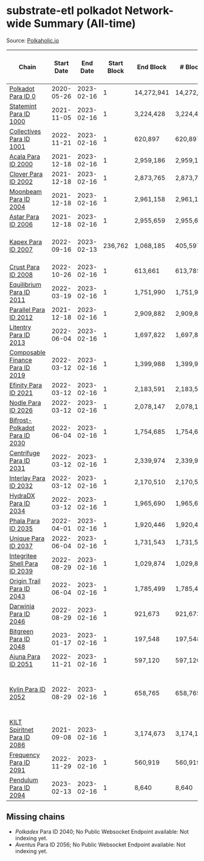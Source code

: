 # substrate-etl polkadot Network-wide Summary (All-time)

Source: [Polkaholic.io](https://polkaholic.io)


| Chain            | Start Date | End Date | Start Block | End Block | # Blocks | # Missing | # Addresses with Balances | Crawling Status |
| ---------------- | ---------- | ---------| ----------- | --------- | -------- | --------- | ------------------------- | --------------- |
| [Polkadot Para ID 0](/polkadot/0-polkadot) | 2020-05-26 | 2023-02-16 | 1 | 14,272,941 | 14,272,941 |   | 1,135,572 |  |
| [Statemint Para ID 1000](/polkadot/1000-statemint) | 2021-11-05 | 2023-02-16 | 1 | 3,224,428 | 3,224,428 |   | 509 |  |
| [Collectives Para ID 1001](/polkadot/1001-collectives) | 2022-11-21 | 2023-02-16 | 1 | 620,897 | 620,897 |   | 18 |  |
| [Acala Para ID 2000](/polkadot/2000-acala) | 2021-12-18 | 2023-02-16 | 1 | 2,959,186 | 2,959,186 |   | 167,843 |  |
| [Clover Para ID 2002](/polkadot/2002-clover) | 2021-12-18 | 2023-02-16 | 1 | 2,873,765 | 2,873,765 |   | 4,078 |  |
| [Moonbeam Para ID 2004](/polkadot/2004-moonbeam) | 2021-12-18 | 2023-02-16 | 1 | 2,961,158 | 2,961,113 | 45 (0.00%) | 2,012,432 |  |
| [Astar Para ID 2006](/polkadot/2006-astar) | 2021-12-18 | 2023-02-16 | 1 | 2,955,659 | 2,955,659 |   | 495,215 |  |
| [Kapex Para ID 2007](/polkadot/2007-kapex) | 2022-09-16 | 2023-02-13 | 236,762 | 1,068,185 | 405,597 | 425,827 (39.86%) | 1,054 | Only partial index available: Onboarding |
| [Crust Para ID 2008](/polkadot/2008-crust) | 2022-10-26 | 2023-02-16 | 1 | 613,661 | 613,785 | 128 (0.02%) | 984 |  |
| [Equilibrium Para ID 2011](/polkadot/2011-equilibrium) | 2022-03-19 | 2023-02-16 | 1 | 1,751,990 | 1,751,990 |   | 9,126 |  |
| [Parallel Para ID 2012](/polkadot/2012-parallel) | 2021-12-18 | 2023-02-16 | 1 | 2,909,882 | 2,909,882 |   | 47,045 |  |
| [Litentry Para ID 2013](/polkadot/2013-litentry) | 2022-06-04 | 2023-02-16 | 1 | 1,697,822 | 1,697,822 |   | 4,757 |  |
| [Composable Finance Para ID 2019](/polkadot/2019-composable) | 2022-03-12 | 2023-02-16 | 1 | 1,399,988 | 1,399,988 |   | 10 |  |
| [Efinity Para ID 2021](/polkadot/2021-efinity) | 2022-03-12 | 2023-02-16 | 1 | 2,183,591 | 2,183,591 |   | 16,042 |  |
| [Nodle Para ID 2026](/polkadot/2026-nodle) | 2022-03-12 | 2023-02-16 | 1 | 2,078,147 | 2,078,147 |   | 690,343 |  |
| [Bifrost-Polkadot Para ID 2030](/polkadot/2030-bifrost-dot) | 2022-06-04 | 2023-02-16 | 1 | 1,754,685 | 1,754,685 |   | 3,659 |  |
| [Centrifuge Para ID 2031](/polkadot/2031-centrifuge) | 2022-03-12 | 2023-02-16 | 1 | 2,339,974 | 2,339,974 |   | 44,350 |  |
| [Interlay Para ID 2032](/polkadot/2032-interlay) | 2022-03-12 | 2023-02-16 | 1 | 2,170,510 | 2,170,510 |   | 11,123 |  |
| [HydraDX Para ID 2034](/polkadot/2034-hydradx) | 2022-03-12 | 2023-02-16 | 1 | 1,965,690 | 1,965,690 |   | 23,215 |  |
| [Phala Para ID 2035](/polkadot/2035-phala) | 2022-04-01 | 2023-02-16 | 1 | 1,920,446 | 1,920,446 |   | 3,039 |  |
| [Unique Para ID 2037](/polkadot/2037-unique) | 2022-06-04 | 2023-02-16 | 1 | 1,731,543 | 1,731,543 |   | 16,161 |  |
| [Integritee Shell Para ID 2039](/polkadot/2039-integritee-shell) | 2022-08-29 | 2023-02-16 | 1 | 1,029,874 | 1,029,874 |   | 1 |  |
| [Origin Trail Para ID 2043](/polkadot/2043-origintrail) | 2022-06-04 | 2023-02-16 | 1 | 1,785,499 | 1,785,499 |   | 3,616 |  |
| [Darwinia Para ID 2046](/polkadot/2046-darwinia) | 2022-08-29 | 2023-02-16 | 1 | 921,673 | 921,673 |   | 22 |  |
| [Bitgreen Para ID 2048](/polkadot/2048-bitgreen) | 2023-01-17 | 2023-02-16 | 1 | 197,548 | 197,548 |   | 193 |  |
| [Ajuna Para ID 2051](/polkadot/2051-ajuna) | 2022-11-21 | 2023-02-16 | 1 | 597,120 | 597,120 |   | 7 |  |
| [Kylin Para ID 2052](/polkadot/2052-kylin) | 2022-08-29 | 2023-02-16 | 1 | 658,765 | 658,765 |   | 1,108 | Only partial index available: Network endpoint unreliable |
| [KILT Spiritnet Para ID 2086](/polkadot/2086-kilt) | 2021-09-08 | 2023-02-16 | 1 | 3,174,673 | 3,174,119 | 554 (0.02%) | 17,957 |  |
| [Frequency Para ID 2091](/polkadot/2091-frequency) | 2022-11-29 | 2023-02-16 | 1 | 560,919 | 560,919 |   | 27 |  |
| [Pendulum Para ID 2094](/polkadot/2094-pendulum) | 2023-02-13 | 2023-02-16 | 1 | 8,640 | 8,640 |   | 58 |  |

## Missing chains


* *Polkadex* Para ID 2040; No Public Websocket Endpoint available: Not indexing yet.
* *Aventus* Para ID 2056; No Public Websocket Endpoint available: Not indexing yet.
